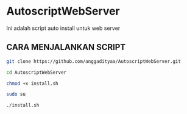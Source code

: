 # AutoscriptWebServer
Ini adalah script auto install untuk web server


## CARA MENJALANKAN SCRIPT

```sh
git clone https://github.com/anggadityaa/AutoscriptWebServer.git
```
```sh
cd AutoscriptWebServer
```
```sh
chmod +x install.sh
```
```sh
sudo su
```
```sh
./install.sh
```
